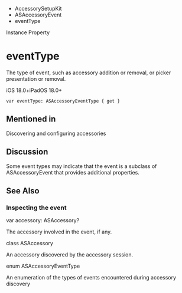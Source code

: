 

- AccessorySetupKit
- ASAccessoryEvent
-  eventType 

Instance Property

# eventType

The type of event, such as accessory addition or removal, or picker presentation or removal.

iOS 18.0+iPadOS 18.0+

``` source
var eventType: ASAccessoryEventType { get }
```

## Mentioned in 

Discovering and configuring accessories

## Discussion

Some event types may indicate that the event is a subclass of ASAccessoryEvent that provides additional properties.

## See Also

### Inspecting the event

var accessory: ASAccessory?

The accessory involved in the event, if any.

class ASAccessory

An accessory discovered by the accessory session.

enum ASAccessoryEventType

An enumeration of the types of events encountered during accessory discovery

